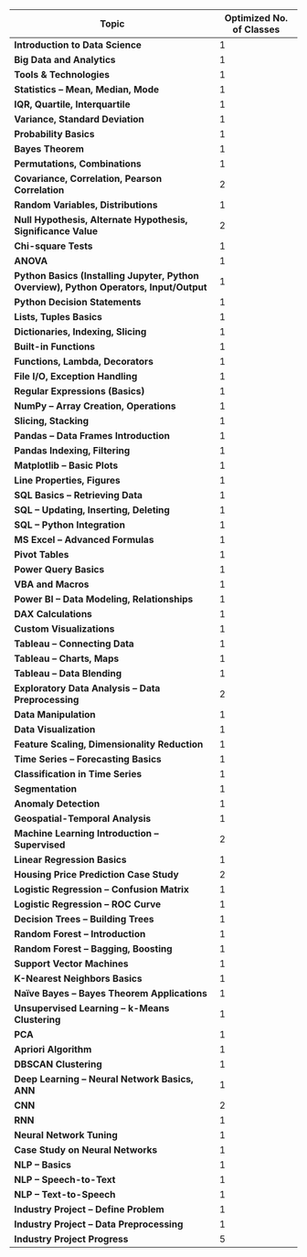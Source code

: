 | **Topic**                                   | **Optimized No. of Classes** |
|---------------------------------------------|------------------------------|
| **Introduction to Data Science**            | 1                            |
| **Big Data and Analytics**                  | 1                            |
| **Tools & Technologies**                    | 1                            |
| **Statistics – Mean, Median, Mode**         | 1                            |
| **IQR, Quartile, Interquartile**            | 1                            |
| **Variance, Standard Deviation**           | 1                            |
| **Probability Basics**                      | 1                            |
| **Bayes Theorem**                           | 1                            |
| **Permutations, Combinations**              | 1                            |
| **Covariance, Correlation, Pearson Correlation** | 2                        |
| **Random Variables, Distributions**         | 1                            |
| **Null Hypothesis, Alternate Hypothesis, Significance Value** | 2 |
| **Chi-square Tests**                        | 1                            |
| **ANOVA**                                   | 1                            |
| **Python Basics (Installing Jupyter, Python Overview), Python Operators, Input/Output** | 1            |
| **Python Decision Statements**              | 1                            |
| **Lists, Tuples Basics**                    | 1                            |
| **Dictionaries, Indexing, Slicing**         | 1                            |
| **Built-in Functions**                      | 1                            |
| **Functions, Lambda, Decorators**           | 1                            |
| **File I/O, Exception Handling**            | 1                            |
| **Regular Expressions (Basics)**            | 1                            |
| **NumPy – Array Creation, Operations**      | 1                            |
| **Slicing, Stacking**                       | 1                            |
| **Pandas – Data Frames Introduction**       | 1                            |
| **Pandas Indexing, Filtering**              | 1                            |
| **Matplotlib – Basic Plots**                | 1                            |
| **Line Properties, Figures**                | 1                            |
| **SQL Basics – Retrieving Data**            | 1                            |
| **SQL – Updating, Inserting, Deleting**     | 1                            |
| **SQL – Python Integration**                | 1                            |
| **MS Excel – Advanced Formulas**            | 1                            |
| **Pivot Tables**                            | 1                            |
| **Power Query Basics**                      | 1                            |
| **VBA and Macros**                          | 1                            |
| **Power BI – Data Modeling, Relationships** | 1                            |
| **DAX Calculations**                        | 1                            |
| **Custom Visualizations**                   | 1                            |
| **Tableau – Connecting Data**               | 1                            |
| **Tableau – Charts, Maps**                  | 1                            |
| **Tableau – Data Blending**                 | 1                            |
| **Exploratory Data Analysis – Data Preprocessing** | 2                    |
| **Data Manipulation**                       | 1                            |
| **Data Visualization**                      | 1                            |
| **Feature Scaling, Dimensionality Reduction** | 1                           |
| **Time Series – Forecasting Basics**        | 1                            |
| **Classification in Time Series**           | 1                            |
| **Segmentation**                            | 1                            |
| **Anomaly Detection**                       | 1                            |
| **Geospatial-Temporal Analysis**            | 1                            |
| **Machine Learning Introduction – Supervised** | 2 |
| **Linear Regression Basics**                | 1                            |
| **Housing Price Prediction Case Study**     | 2                            |
| **Logistic Regression – Confusion Matrix**  | 1                            |
| **Logistic Regression – ROC Curve**         | 1                            |
| **Decision Trees – Building Trees**         | 1                            |
| **Random Forest – Introduction**            | 1                            |
| **Random Forest – Bagging, Boosting**       | 1                            |
| **Support Vector Machines**                 | 1                            |
| **K-Nearest Neighbors Basics**              | 1                            |
| **Naïve Bayes – Bayes Theorem Applications** | 1                            |
| **Unsupervised Learning – k-Means Clustering** | 1                           |
| **PCA**                                     | 1                            |
| **Apriori Algorithm**                       | 1                            |
| **DBSCAN Clustering**                       | 1                            |
| **Deep Learning – Neural Network Basics, ANN**   | 1                            |
| **CNN**                             | 2                            |
| **RNN**                                     | 1                            |
| **Neural Network Tuning**                   | 1                            |
| **Case Study on Neural Networks**           | 1                            |
| **NLP – Basics**                            | 1                            |
| **NLP – Speech-to-Text**                    | 1                            |
| **NLP – Text-to-Speech**                    | 1                            |
| **Industry Project – Define Problem**       | 1                            |
| **Industry Project – Data Preprocessing**   | 1                            |
| **Industry Project Progress**               | 5                            |
